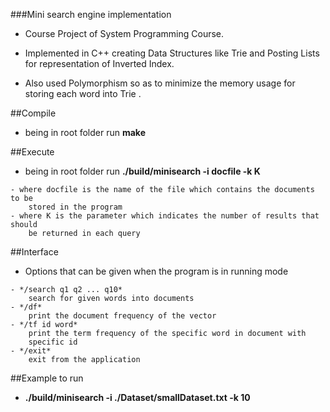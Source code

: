 ###Mini search engine implementation

- Course Project of System Programming Course.

- Implemented in C++ creating Data Structures like Trie and Posting Lists for
representation of Inverted Index.

- Also used Polymorphism so as to minimize the memory usage for storing each
word into Trie .

##Compile

- being in root folder run **make**

##Execute

- being in root folder run **./build/minisearch -i docfile -k K**
```
- where docfile is the name of the file which contains the documents to be
    stored in the program
- where K is the parameter which indicates the number of results that should
    be returned in each query
```
##Interface

- Options that can be given when the program is in running mode
```
- */search q1 q2 ... q10*
    search for given words into documents
- */df*
    print the document frequency of the vector
- */tf id word*
    print the term frequency of the specific word in document with
    specific id
- */exit*
    exit from the application
```

##Example to run

- **./build/minisearch -i ./Dataset/smallDataset.txt -k 10**
